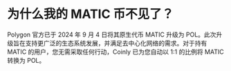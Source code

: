 # 为什么我的 MATIC 币不见了？

Polygon 官方已于 2024 年 9 月 4 日将其原生代币 MATIC 升级为 POL。此次升级旨在支持更广泛的生态系统发展，并满足去中心化网络的需求。对于持有 MATIC 的用户，您无需采取任何行动，Coinly 已为您自动以 1:1 的比例将 MATIC 转换为 POL。
